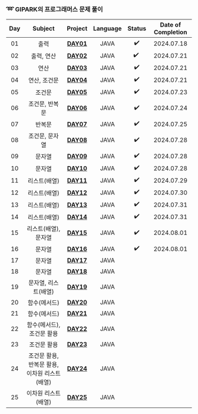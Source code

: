 ### ➿ GIPARK의 프로그래머스 문제 풀이

| Day |           Subject           |          Project           | Language | Status | Date of Completion |
|:---:|:---------------------------:|:--------------------------:|:--------:|:------:|:------------------:|
| 01  |             출력              | **[DAY01](./basic/Day01)** |   JAVA   |   ✔️   |     2024.07.18     |
| 02  |           출력, 연산            | **[DAY02](./basic/Day02)** |   JAVA   | ️✔️ ️  |     2024.07.21     |
| 03  |             연산              | **[DAY03](./basic/Day03)** |   JAVA   |   ✔️   |     2024.07.21     |
| 04  |           연산, 조건문           | **[DAY04](./basic/Day04)** |   JAVA   |   ✔️   |     2024.07.21     |
| 05  |             조건문             | **[DAY05](./basic/Day05)** |   JAVA   |   ✔️   |     2024.07.23     |
| 06  |          조건문, 반복문           | **[DAY06](./basic/Day06)** |   JAVA   |   ✔️   |     2024.07.24     |
| 07  |             반복문             | **[DAY07](./basic/Day07)** |   JAVA   |   ✔️   |     2024.07.25     |
| 08  |          조건문, 문자열           | **[DAY08](./basic/Day08)** |   JAVA   |   ✔️   |     2024.07.28     |
| 09  |             문자열             | **[DAY09](./basic/Day09)** |   JAVA   |   ✔️   |     2024.07.28     |
| 10  |             문자열             | **[DAY10](./basic/Day10)** |   JAVA   |   ✔️   |     2024.07.28     |
| 11  |           리스트(배열)           | **[DAY11](./basic/Day11)** |   JAVA   |   ✔️   |     2024.07.29     |
| 12  |           리스트(배열)           | **[DAY12](./basic/Day12)** |   JAVA   |   ✔️   |     2024.07.30     |
| 13  |           리스트(배열)           | **[DAY13](./basic/Day13)** |   JAVA   |   ✔️   |     2024.07.31     |
| 14  |           리스트(배열)           | **[DAY14](./basic/Day14)** |   JAVA   |   ✔️   |     2024.07.31     |
| 15  |        리스트(배열), 문자열         | **[DAY15](./basic/Day15)** |   JAVA   |   ✔️   |     2024.08.01     |
| 16  |             문자열             | **[DAY16](./basic/Day16)** |   JAVA   |   ✔️   |     2024.08.01     |
| 17  |             문자열             | **[DAY17](./basic/Day17)** |   JAVA   |        |                    |
| 18  |             문자열             | **[DAY18](./basic/Day18)** |   JAVA   |        |                    |
| 19  |        문자열, 리스트(배열)         | **[DAY19](./basic/Day19)** |   JAVA   |        |                    |
| 20  |           함수(메서드)           | **[DAY20](./basic/Day20)** |   JAVA   |        |                    |
| 21  |           함수(메서드)           | **[DAY21](./basic/Day21)** |   JAVA   |        |                    |
| 22  |       함수(메서드), 조건문 활용       | **[DAY22](./basic/Day22)** |   JAVA   |        |                    |
| 23  |           조건문 활용            | **[DAY23](./basic/Day23)** |   JAVA   |        |                    |
| 24  | 조건문 활용, 반복문 활용, 이차원 리스트(배열) | **[DAY24](./basic/Day24)** |   JAVA   |        |                    |
| 25  |         이차원 리스트(배열)         | **[DAY25](./basic/Day25)** |   JAVA   |        |                    |
